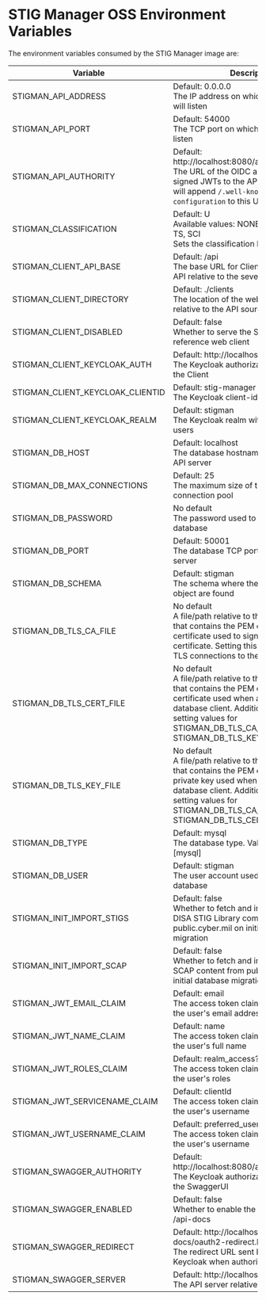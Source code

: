 # STIG Manager OSS Environment Variables

The environment variables consumed by the STIG Manager image are:

| Variable | Description | Affects |
| --- | --- | --- |
|STIGMAN_API_ADDRESS|Default: 0.0.0.0<br>The IP address on which the the server will listen |API|
|STIGMAN_API_PORT|Default: 54000<br>The TCP port on which the server will listen |API|
|STIGMAN_API_AUTHORITY|Default: http://localhost:8080/auth/realms/stigman<br>The URL of the OIDC authority providing signed JWTs to the API server. The API will append `/.well-known/openid-configuration` to this URL| API|
|STIGMAN_CLASSIFICATION|Default: U<br>Available values: NONE, U, FOUO, C, S, TS, SCI<br>Sets the classification banner, if any. | API, Client|
|STIGMAN_CLIENT_API_BASE|Default: /api<br>The base URL for Client requests to the API relative to the sever root at / | Client|
|STIGMAN_CLIENT_DIRECTORY|Default: ./clients<br>The location of the web client files, relative to the API source directory | API, Client|
|STIGMAN_CLIENT_DISABLED|Default: false<br>Whether to serve the STIG Manager reference web client |API|
|STIGMAN_CLIENT_KEYCLOAK_AUTH|Default: http://localhost:8080/auth<br>The Keycloak authorization URL relative to the Client |Client|
|STIGMAN_CLIENT_KEYCLOAK_CLIENTID|Default: stig-manager<br>The Keycloak client-id of the web client| Client|
|STIGMAN_CLIENT_KEYCLOAK_REALM|Default: stigman<br>The Keycloak realm with STIG Manager users |Client|
|STIGMAN_DB_HOST|Default: localhost<br>The database hostname or IP from to the API server |API|
|STIGMAN_DB_MAX_CONNECTIONS|Default: 25<br>The maximum size of the database connection pool |API|
|STIGMAN_DB_PASSWORD|No default<br>The password used to login to the database |API|
|STIGMAN_DB_PORT|Default: 50001<br>The database TCP port relative to the API server |API|
|STIGMAN_DB_SCHEMA|Default: stigman<br>The schema where the STIG Manager object are found |API|
|STIGMAN_DB_TLS_CA_FILE|No default<br>A file/path relative to the API /tls directory that contains the PEM encoded CA certificate used to sign the database TLS certificate. Setting this variable enables TLS connections to the database. | API|
|STIGMAN_DB_TLS_CERT_FILE|No default<br>A file/path relative to the API /tls directory that contains the PEM encoded Client certificate used when authenticating the database client. Additionally requires setting values for STIGMAN_DB_TLS_CA_FILE and STIGMAN_DB_TLS_KEY_FILE. | API|
|STIGMAN_DB_TLS_KEY_FILE|No default<br>A file/path relative to the API /tls directory that contains the PEM encoded Client private key used when authenticating the database client. Additionally requires setting values for STIGMAN_DB_TLS_CA_FILE and STIGMAN_DB_TLS_CERT_FILE. | API|
|STIGMAN_DB_TYPE|Default: mysql<br>The database type. Valid values are [mysql] | API|
|STIGMAN_DB_USER|Default: stigman<br>The user account used to login to the database |API|
|STIGMAN_INIT_IMPORT_STIGS|Default: false<br>Whether to fetch and import the current DISA STIG Library compilation from public.cyber.mil on initial database migration |API|
|STIGMAN_INIT_IMPORT_SCAP|Default: false<br>Whether to fetch and import current DISA SCAP content from public.cyber.mil on initial database migration  |API|
|STIGMAN_JWT_EMAIL_CLAIM|Default: email<br>The access token claim whose value is the user's email address| API, Client|
|STIGMAN_JWT_NAME_CLAIM|Default: name<br>The access token claim whose value is the user's full name| API, Client|
|STIGMAN_JWT_ROLES_CLAIM|Default: realm_access?.roles<br>The access token claim whose value is the user's roles| API, Client|
|STIGMAN_JWT_SERVICENAME_CLAIM|Default: clientId<br>The access token claim whose value is the user's username| API, Client|
|STIGMAN_JWT_USERNAME_CLAIM|Default: preferred_username<br>The access token claim whose value is the user's username| API, Client|
|STIGMAN_SWAGGER_AUTHORITY|Default: http://localhost:8080/auth/realms/stigman<br>The Keycloak authorization URL relative to the SwaggerUI| API|
|STIGMAN_SWAGGER_ENABLED|Default: false<br>Whether to enable the SwaggerUI SPA at /api-docs | API|
|STIGMAN_SWAGGER_REDIRECT|Default: http://localhost:54000/api-docs/oauth2-redirect.html<br>The redirect URL sent by SwaggerUI to Keycloak when authorizing | API|
|STIGMAN_SWAGGER_SERVER|Default: http://localhost:54000/api<br>The API server relative to the SwaggerUI |API|


